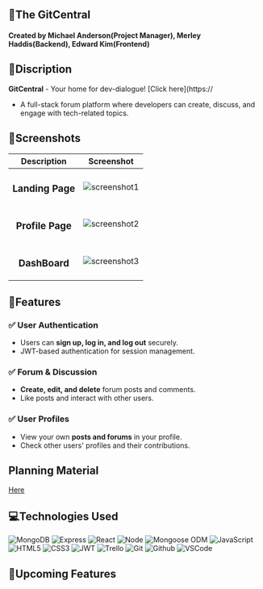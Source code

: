 ## 📱The GitCentral
#### Created by Michael Anderson(Project Manager), Merley Haddis(Backend), Edward Kim(Frontend)

## 🚀Discription
**GitCentral** - Your home for dev-dialogue! [Click here](https://
- A full-stack forum platform where developers can create, discuss, and engage with tech-related topics.


## 📸Screenshots
  |   Description | Screenshot |
  |:-------------:| -----------|
  | <h3>Landing Page</h3> | ![screenshot1](https://github.com/EdwardKim030391/Michael-Anderson92-GitCentral-MERN-CRUD-App-Front-End/blob/edward_frontlast/readmeImage/landing%20page.png)
  | <h3>Profile Page</h3> | ![screenshot2](https://github.com/EdwardKim030391/Michael-Anderson92-GitCentral-MERN-CRUD-App-Front-End/blob/edward_frontlast/readmeImage/Profile.png)
  | <h3>DashBoard</h3> | ![screenshot3](https://github.com/EdwardKim030391/Michael-Anderson92-GitCentral-MERN-CRUD-App-Front-End/blob/edward_frontlast/readmeImage/dashboard.png)


## 📍Features
### ✅ User Authentication
- Users can **sign up, log in, and log out** securely.
- JWT-based authentication for session management.

### ✅ Forum & Discussion
- **Create, edit, and delete** forum posts and comments.
- Like posts and interact with other users.

### ✅ User Profiles
- View your own **posts and forums** in your profile.
- Check other users' profiles and their contributions.


## Planning Material
[Here](https://trello.com/b/oDqYlkPr/gitcentral)


## 💻Technologies Used
![MongoDB](https://img.shields.io/badge/-MongoDB-05122A?style=flat&logo=mongodb)
![Express](https://img.shields.io/badge/-Express-05122A?style=flat&logo=express)
![React](https://img.shields.io/badge/-React-05122A?style=flat&logo=react)
![Node](https://img.shields.io/badge/-Node.js-05122A?style=flat&logo=node.js)
![Mongoose ODM](https://img.shields.io/badge/-Mongoose_ODM-05122A?style=flat&logo=mongodb)
![JavaScript](https://img.shields.io/badge/-JavaScript-05122A?style=flat&logo=javascript)
![HTML5](https://img.shields.io/badge/-HTML5-05122A?style=flat&logo=html5)
![CSS3](https://img.shields.io/badge/-CSS-05122A?style=flat&logo=css3)
![JWT](https://img.shields.io/badge/-JSON_Web_Tokens-05122A?style=flat&logo=jsonwebtokens)
![Trello](https://img.shields.io/badge/-Trello-05122A?style=flat&logo=trello)
![Git](https://img.shields.io/badge/-Git-05122A?style=flat&logo=git)
![Github](https://img.shields.io/badge/-GitHub-05122A?style=flat&logo=github)
![VSCode](https://img.shields.io/badge/-VS_Code-05122A?style=flat&logo=visualstudio)


## 🎉Upcoming Features
